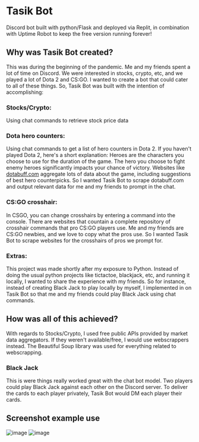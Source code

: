 # Tasik Bot
Discord bot built with python/Flask and deployed via Replit, in combination with Uptime Robot to keep the free version running forever!

## Why was Tasik Bot created?
This was during the beginning of the pandemic. Me and my friends spent a lot of time on Discord. We were interested in stocks, crypto, etc, and we played a lot of Dota 2 and CS:GO.
I wanted to create a bot that could cater to all of these things. So, Tasik Bot was built with the intention of accomplishing:
### Stocks/Crypto: 
Using chat commands to retrieve stock price data
### Dota hero counters:
Using chat commands to get a list of hero counters in Dota 2. If you haven't played Dota 2, here's a short explanation: Heroes are the characters you choose to use for the duration of the game. The hero you choose to fight enemy heroes significantly impacts your chance of victory. Websites like [dotabuff.com](https://www.dotabuff.com/) aggregate lots of data about the game, including suggestions of best hero counterpicks. So I wanted Tasik Bot to scrape dotabuff.com and output relevant data for me and my friends to prompt in the chat.
### CS:GO crosshair:
In CSGO, you can change crosshairs by entering a command into the console. There are websites that countain a complete repository of crosshair commands that pro CS:GO players use. Me and my friends are CS:GO newbies, and we love to copy what the pros use. So I wanted Tasik Bot to scrape websites for the crosshairs of pros we prompt for.
### Extras:
This project was made shortly after my exposure to Python. Instead of doing the usual python projects like tictactoe, blackjack, etc, and running it locally, I wanted to share the experience with my friends. So for instance, instead of creating Black Jack to play locally by myself, I implemented in on Tasik Bot so that me and my friends could play Black Jack using chat commands.

## How was all of this achieved?
With regards to Stocks/Crypto, I used free public APIs provided by market data aggregators. If they weren't available/free, I would use webscrappers instead. The Beautiful Soup library was used for everything related to webscrapping.
### Black Jack
This is were things really worked great with the chat bot model. Two players could play Black Jack against each other on the Discord server. To deliver the cards to each player privately, Tasik Bot would DM each player their cards.

## Screenshot example use
![image](https://user-images.githubusercontent.com/88143539/232332779-f8b6cae4-5c45-4fd8-b1da-4945a3eec87c.png)
![image](https://user-images.githubusercontent.com/88143539/232333107-dae551d0-72c6-4701-92aa-a8882944dafa.png)
